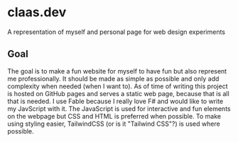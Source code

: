 # claas.dev
A representation of myself and personal page for web design experiments
## Goal
The goal is to make a fun website for myself to have fun but also represent me professionally. It should be made as simple as possible and only add complexity when needed (when I want to).
As of time of writing this project is hosted on GitHub pages and serves a static web page, because that is all that is needed.
I use Fable because I really love F# and would like to write my JavScript with it. The JavaScript is used for interactive and fun elements on the webpage but CSS and HTML is preferred when possible.
To make using styling easier, TailwindCSS (or is it "Tailwind CSS"?) is used where possible.